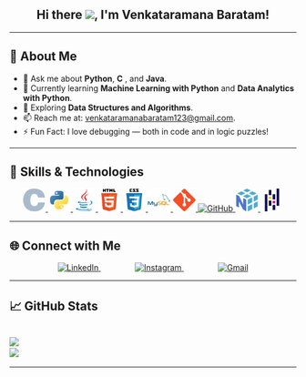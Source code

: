 <h2 align="center">Hi there <img src="https://media.giphy.com/media/hvRJCLFzcasrR4ia7z/giphy.gif" width="30">, I'm Venkataramana Baratam!</h2>

---

<h2>👤 About Me</h2>

<ul>
  <li>💬 Ask me about <b>Python</b>, <b>C</b> , and <b>Java</b>.</li>
  <li>🌱 Currently learning <b>Machine Learning with Python</b> and <b>Data Analytics with Python</b>.</li>
  <li>🧠 Exploring <b>Data Structures and Algorithms</b>.</li>
  <li>📫 Reach me at: <a href="mailto:venkataramanabaratam123@gmail.com">venkataramanabaratam123@gmail.com</a>.</li>
  <li>⚡ Fun Fact: I love debugging — both in code and in logic puzzles!</li>
</ul>

---

<h2>🧰 Skills & Technologies</h2>
<p align="center">

  <a href="https://www.cprogramming.com/" target="blank">
    <img src="https://raw.githubusercontent.com/devicons/devicon/master/icons/c/c-original.svg" alt="C" width="40" height="40"/>
  </a>

  <a href="https://docs.python.org/3/tutorial/" target="blank">
    <img src="https://raw.githubusercontent.com/devicons/devicon/master/icons/python/python-original.svg" alt="Python" width="40" height="40"/>
  </a>

  <a href="https://docs.oracle.com/javase/tutorial/" target="blank">
    <img src="https://raw.githubusercontent.com/devicons/devicon/master/icons/java/java-original.svg" alt="Java" width="40" height="40"/>
  </a>

  <a href="https://developer.mozilla.org/en-US/docs/Web/HTML" target="blank">
    <img src="https://raw.githubusercontent.com/devicons/devicon/master/icons/html5/html5-original-wordmark.svg" alt="HTML5" width="40" height="40"/>
  </a>

  <a href="https://developer.mozilla.org/en-US/docs/Web/CSS" target="blank">
    <img src="https://raw.githubusercontent.com/devicons/devicon/master/icons/css3/css3-original-wordmark.svg" alt="CSS3" width="40" height="40"/>
  </a>

  <a href="https://dev.mysql.com/doc/" target="blank">
    <img src="https://raw.githubusercontent.com/devicons/devicon/master/icons/mysql/mysql-original-wordmark.svg" alt="MySQL" width="40" height="40"/>
  </a>

  <a href="https://git-scm.com/doc" target="blank">
    <img src="https://raw.githubusercontent.com/devicons/devicon/master/icons/git/git-original.svg" alt="Git" width="40" height="40"/>
  </a>

  <a href="https://github.com/" target="blank">
    <img src="https://github.githubassets.com/images/modules/logos_page/GitHub-Mark.png" alt="GitHub" width="40" height="40"/>
  </a>

  <a href="https://numpy.org/doc/" target="blank">
    <img src="https://raw.githubusercontent.com/devicons/devicon/master/icons/numpy/numpy-original.svg" alt="NumPy" width="40" height="40"/>
  </a>

  <a href="https://pandas.pydata.org/docs/" target="blank">
    <img src="https://raw.githubusercontent.com/devicons/devicon/master/icons/pandas/pandas-original.svg" alt="Pandas" width="40" height="40"/>
  </a>

</p>

---

<h2>🌐 Connect with Me</h2>

<p align="center">
  <a href="https://www.linkedin.com/in/venkataramana-baratam-b9a6802a9" target="blank" style="margin: 0 30px;">
    <img src="https://raw.githubusercontent.com/rahuldkjain/github-profile-readme-generator/master/src/images/icons/Social/linked-in-alt.svg" alt="LinkedIn" width="40" height="30"/>
  </a>

  <a href="https://instagram.com/venkataramana_baratam" target="blank" style="margin: 0 30px;">
    <img src="https://raw.githubusercontent.com/rahuldkjain/github-profile-readme-generator/master/src/images/icons/Social/instagram.svg" alt="Instagram" width="40" height="30"/>
  </a>

  <a href="mailto:venkataramanabaratam123@gmail.com" target="blank" style="margin: 0 30px;">
    <img src="https://upload.wikimedia.org/wikipedia/commons/4/4e/Gmail_Icon.png" alt="Gmail" width="35" height="30"/>
  </a>
</p>

---
<h2>📈 GitHub Stats</h2>

  <br />
  <img src="https://github-readme-streak-stats.herokuapp.com/?user=Venkataramana-Baratam&theme=dark&hide_border=false" />
  <br />
  <img src="https://github-readme-stats.vercel.app/api/top-langs/?username=Venkataramana-Baratam&theme=dark&hide_border=false&layout=compact" />
</div>

---

<!---
Venkataramana-Baratam/Venkataramana-Baratam is a ✨ special ✨ repository because its `README.md` (this file) appears on your GitHub profile.
You can click the Preview link to take a look at your changes.
--->
